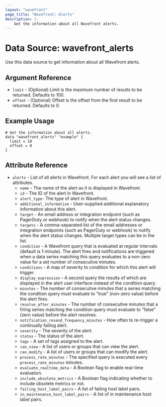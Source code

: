 ```yaml
---
layout: "wavefront"
page_title: "Wavefront: Alerts"
description: |-
    Get the information about all Wavefront alerts.
---
```


# Data Source: wavefront_alerts

Use this data source to get information about all Wavefront alerts.

## Argument Reference

* `limit` - (Optional) Limit is the maximum number of results to be returned. Defaults to 100.
* `offset` - (Optional) Offset is the offset from the first result to be returned. Defaults to 0.

## Example Usage

```hcl
# Get the information about all alerts.
data "wavefront_alerts" "example" {
  limit = 10
  offset = 0
}
```

## Attribute Reference

* `alerts` - List of all alerts in Wavefront. For each alert you will see a list of attributes.
    * `name` - The name of the alert as it is displayed in Wavefront.
    * `id` - The ID of the alert in Wavefront.
    * `alert_type`- The type of alert in Wavefront.
    * `additional_information` - User-supplied additional explanatory information about this alert.
    * `target` - An email address or integration endpoint (such as PagerDuty or webhook) to notify when the alert status changes.
    * `targets` - A comma-separated list of the email addresses or integration endpoints (such as PagerDuty or webhook) to notify when the alert status changes. Multiple target types can be in the list.
    * `condition` - A Wavefront query that is evaluated at regular intervals (default is 1 minute). The alert fires and notifications are triggered when a data series matching this query evaluates to a non-zero value for a set number of consecutive minutes.
    * `conditions` - A map of severity to condition for which this alert will trigger.
    * `display_expression` - A second query the results of which are displayed in the alert user interface instead of the condition query.
    * `minutes` - The number of consecutive minutes that a series matching the condition query must evaluate to "true" (non-zero value) before the alert fires.
    * `resolve_after_minutes` - The number of consecutive minutes that a firing series matching the condition query must evaluate to "false" (zero value) before the alert resolves.
    * `notification_resend_frequency_minutes` - How often to re-trigger a continually failing alert.
    * `severity` - The severity of the alert.
    * `status` - The status of the alert.
    * `tags` - A set of tags assigned to the alert.
    * `can_view` - A list of users or groups that can view the alert.
    * `can_modify` - A list of users or groups that can modify the alert.
    * `process_rate_minutes` - The specified query is executed every `process_rate_minutes` minutes.
    * `evaluate_realtime_data` - A Boolean flag to enable real-time evaluation.
    * `include_obsolete_metrics` - A Boolean flag indicating whether to include obsolete metrics or not.
    * `failing_host_label_pairs` - A list of failing host label pairs.
    * `in_maintenance_host_label_pairs` - A list of in maintenance host label pairs.
